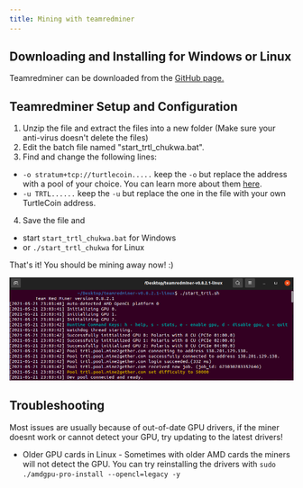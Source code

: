 ```yaml
---
title: Mining with teamredminer
---
```


## Downloading and Installing for Windows or Linux

Teamredminer can be downloaded from the [GitHub page.](https://github.com/todxx/teamredminer/releases)

## Teamredminer Setup and Configuration

1. Unzip the file and extract the files into a new folder (Make sure your anti-virus doesn't delete the files)
2. Edit the batch file named "start_trtl_chukwa.bat".
3. Find and change the following lines:

* `-o stratum+tcp://turtlecoin.....` keep the `-o` but replace the address with a pool of your choice. You can learn more about them [here](Pools).
* `-u TRTL......` keep the `-u` but replace the one in the file with your own TurtleCoin address.

4.  Save the file and
  * start `start_trtl_chukwa.bat` for Windows
  *  or `./start_trtl_chukwa` for Linux

That's it! You should be mining away now! :)

![teamredminer-working](../../assets/teamredminer-working.png)

## Troubleshooting
Most issues are usually because of out-of-date GPU drivers, if the miner doesnt work or cannot detect your GPU, try updating to the latest drivers!

* Older GPU cards in Linux - Sometimes with older AMD cards the miners will not detect the GPU. You can try reinstalling the drivers with `sudo ./amdgpu-pro-install --opencl=legacy -y`  
